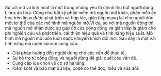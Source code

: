 
Sự cởi mở và linh hoạt là một trong những yếu tố chính thu hút người dùng Linux ảo hóa. Cũng như bất kỳ phần mềm mã nguồn mở khác, phần mền ảo hóa trên linux được phát triển và hợp tác, gián tiếp mang lại cho người dùn một lợi thế của các mô hình mã nguồn mở.Ví dụ, so với mã nguồn đóng thì mã nguồn mở nhận được sự gúp đỡ của cộng đồng và gián tiếp là giảm cho phí nghiên cứu và phát triển, cải thiện hiệu quả và tinh năng hiệu suất. Mô hình mã nguồn mở luôn luôn được khuyến khích đổi mới. Sau đây là một vài tính năng mà  open source cung cấp:
- Giải pháp hướng đến người dùng cho các vấn đề thực tế.
- Sự hỗ trợ từ cộng đồng và người dùng để giải quết các vẫn đề.
- Cung cấp lựa chọn về cơ sở hạ tầng.
- Kiểm soát và bảo mật dữ liệu, code có thể đọc, hiểu và sửa đổi.

